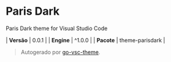 # Paris Dark

Paris Dark theme for Visual Studio Code

| **Versão** | 0.0.1 |
| **Engine** | ^1.0.0 |
| **Pacote** | theme-parisdark |

> Autogerado por [go-vsc-theme](https://github.com/natalbu/go-vsc-theme).
